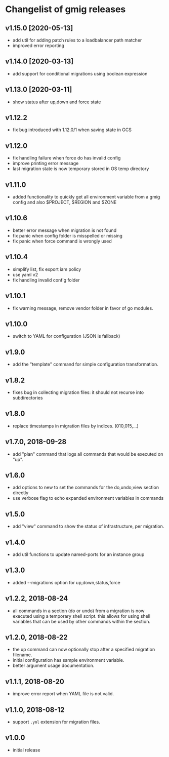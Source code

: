# Changelist of gmig releases

## v1.15.0 [2020-05-13]

- add util for adding patch rules to a loadbalancer path matcher
- improved error reporting

## v1.14.0 [2020-03-13]

- add support for conditional migrations using boolean expression

## v1.13.0 [2020-03-11]

- show status after up,down and force state

## v1.12.2

- fix bug introduced with 1.12.0/1 when saving state in GCS

## v1.12.0

- fix handling failure when force do has invalid config
- improve printing error message
- last migration state is now temporary stored in OS temp directory

## v1.11.0

- added functionality to quickly get all environment variable from a gmig config and also $PROJECT, $REGION and $ZONE

## v1.10.6

- better error message when migration is not found
- fix panic when config folder is misspelled or missing
- fix panic when force command is wrongly used

## v1.10.4

- simplify list, fix export iam policy
- use yaml v2
- fix handling invalid config folder

## v1.10.1

- fix warning message, remove vendor folder in favor of go modules.

## v1.10.0

- switch to YAML for configuration (JSON is fallback)

## v1.9.0

- add the "template" command for simple configuration transformation.

## v1.8.2

- fixes bug in collecting migration files: it should not recurse into subdirectories

## v1.8.0

- replace timestamps in migration files by indices. (010,015,...)


## v1.7.0, 2018-09-28

- add "plan" command that logs all commands that would be executed on "up".

## v1.6.0

- add options to new to set the commands for the do,undo,view section directly
- use verbose flag to echo expanded environment variables in commands

## v1.5.0

- add "view" command to show the status of infrastructure, per migration.

## v1.4.0

- add util functions to update named-ports for an instance group

## v1.3.0

- added --migrations option for up,down,status,force

## v1.2.2, 2018-08-24

- all commands in a section (do or undo) from a migration is now executed using a temporary shell script.
  this allows for using shell variables that can be used by other commands within the section.

## v1.2.0, 2018-08-22

- the up command can now optionally stop after a specified migration filename.
- initial configuration has sample environment variable.
- better argument usage documentation.

## v1.1.1, 2018-08-20

- improve error report when YAML file is not valid.

## v1.1.0, 2018-08-12

- support `.yml` extension for migration files.

## v1.0.0

- initial release
